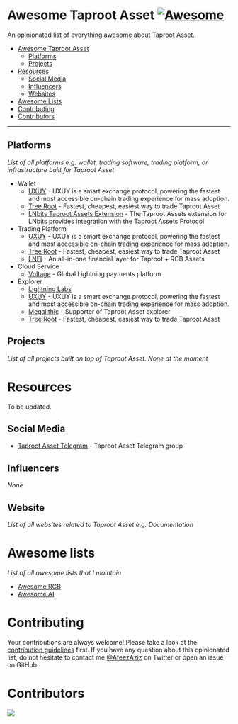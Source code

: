 # Awesome Taproot Asset [![Awesome](https://cdn.rawgit.com/sindresorhus/awesome/d7305f38d29fed78fa85652e3a63e154dd8e8829/media/badge.svg)](https://github.com/sindresorhus/awesome)

An opinionated list of everything awesome about Taproot Asset.

- [Awesome Taproot Asset](#awesome-taproot-asset)
    - [Platforms](#platforms)
    - [Projects](#projects)
- [Resources](#resources)
    - [Social Media](#social-media)
    - [Influencers](#influencers)
    - [Websites](#websites)
- [Awesome Lists](#awesome-lists)
- [Contributing](#contributing)
- [Contributors](#contributors)

---

## Platforms

*List of all platforms e.g. wallet, trading software, trading platform, or infrastructure built for Taproot Asset*

* Wallet
    * [UXUY](https://uxuy.com/) - UXUY is a smart exchange protocol, powering the fastest and most accessible on-chain trading experience for mass adoption.
    * [Tree Root](https://treeroot.xyz) - Fastest, cheapest, easiest way to trade Taproot Asset
    * [LNbits Taproot Assets Extension](https://github.com/echennells/taproot_assets) - The Taproot Assets extension for LNbits provides integration with the Taproot Assets Protocol
* Trading Platform
    * [UXUY](https://uxuy.com/) - UXUY is a smart exchange protocol, powering the fastest and most accessible on-chain trading experience for mass adoption.
    * [Tree Root](https://treeroot.xyz) - Fastest, cheapest, easiest way to trade Taproot Asset
    * [LNFI](https://lnfi.network/) - An all-in-one financial layer for Taproot + RGB Assets
* Cloud Service
    * [Voltage](https://voltage.cloud/) - Global Lightning payments platform
* Explorer
    * [Lightning Labs](https://terminal.lightning.engineering/assets/mainnet/index.html)
    * [UXUY](https://uxuy.com/taproot)  - UXUY is a smart exchange protocol, powering the fastest and most accessible on-chain trading experience for mass adoption.
    * [Megalithic](https://megalithic.me/taproot_assets_explorer) - Supporter of Taproot Asset explorer
    * [Tree Root](https://treeroot.xyz) - Fastest, cheapest, easiest way to trade Taproot Asset

 
## Projects

*List of all projects built on top of Taproot Asset. None at the moment*

# Resources

To be updated.

## Social Media

* [Taproot Asset Telegram](https://t.me/LNTaprootAsset) - Taproot Asset Telegram group

## Influencers

*None*

## Website

*List of all websites related to Taproot Asset e.g. Documentation*

# Awesome lists

*List of all awesome lists that I maintain*

* [Awesome RGB](https://github.com/afeezaziz/awesome-rgb)
* [Awesome AI](https://github.com/afeezaziz/awesome-ai)

# Contributing

Your contributions are always welcome! Please take a look at the [contribution guidelines](https://github.com/afeezaziz/awesome-taproot-asset/blob/main/CONTRIBUTING.md) first. If you have any question about this opinionated list, do not hesitate to contact me [@AfeezAziz](https://twitter.com/AfeezAziz) on Twitter or open an issue on GitHub.

# Contributors

<a align="center" href="https://github.com/afeezaziz/awesome-taproot-asset/graphs/contributors">
  <img src="https://contrib.rocks/image?repo=afeezaziz/awesome-taproot-asset" />
</a>
